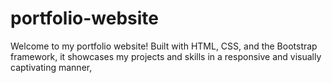 # portfolio-website
Welcome to my portfolio website! Built with HTML, CSS, and the Bootstrap framework, it showcases my projects and skills in a responsive and visually captivating manner,
